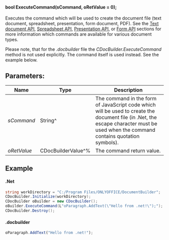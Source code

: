 #### bool ExecuteCommand(sCommand, oRetValue = 0);

Executes the command which will be used to create the document file (text document, spreadsheet, presentation, form document, PDF). See the [Text document API](/officeapi/textdocumentapi), [Spreadsheet API](/officeapi/spreadsheetapi), [Presentation API](/officeapi/presentationapi), or [Form API](/officeapi/formapi) sections for more information which commands are available for various document types.

Please note, that for the *.docbuilder* file the *CDocBuilder.ExecuteCommand* method is not used explicitly. The command itself is used instead. See the example below.

## Parameters:

| Name        | Type               | Description                                                                                                                                                                         |
| ----------- | ------------------ | ----------------------------------------------------------------------------------------------------------------------------------------------------------------------------------- |
| *sCommand*  | String^            | The command in the form of JavaScript code which will be used to create the document file (in .Net, the escape character must be used when the command contains quotation symbols). |
| *oRetValue* | CDocBuilderValue^% | The command return value.                                                                                                                                                           |

## Example

#### .Net

```c#
string workDirectory = "C:/Program Files/ONLYOFFICE/DocumentBuilder";
CDocBuilder.Initialize(workDirectory);
CDocBuilder oBuilder = new CDocBuilder();
oBuilder.ExecuteCommand(L"oParagraph.AddText(\"Hello from .net!\");");
CDocBuilder.Destroy();
```

#### .docbuilder

```js
oParagraph.AddText("Hello from .net!");
```
